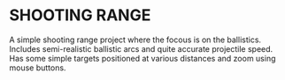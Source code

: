 # SHOOTING RANGE
A simple shooting range project where the focous is on the ballistics. Includes semi-realistic ballistic arcs and quite accurate projectile speed. Has some simple targets positioned at various distances and zoom using mouse buttons.
